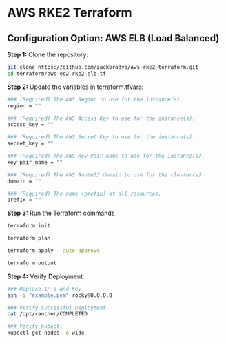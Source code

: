 # AWS RKE2 Terraform

## Configuration Option: **AWS ELB (Load Balanced)**

**Step 1:** Clone the repository:
```bash
git clone https://github.com/zackbradys/aws-rke2-terraform.git
cd terraform/aws-ec2-rke2-elb-tf
```

**Step 2:** Update the variables in [terraform.tfvars](terraform.tfvars):
```bash
### (Required) The AWS Region to use for the instance(s).
region = ""

### (Required) The AWS Access Key to use for the instance(s).
access_key = ""

### (Required) The AWS Secret Key to use for the instance(s).
secret_key = ""

### (Required) The AWS Key Pair name to use for the instance(s).
key_pair_name = ""

### (Required) The AWS Route53 domain to use for the cluster(s).
domain = ""

### (Required) The name (prefix) of all resources.
prefix = ""
```

**Step 3:** Run the Terraform commands
```bash
terraform init

terraform plan

terraform apply --auto-approve

terraform output
```

**Step 4:** Verify Deployment:
```bash
### Replace IP's and Key
ssh -i "example.pem" rocky@0.0.0.0

### Verify Successful Deployment
cat /opt/rancher/COMPLETED

### Verify kubectl
kubectl get nodes -o wide
```